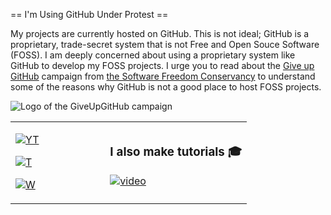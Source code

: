 == I'm Using GitHub Under Protest ==

My projects are currently hosted on GitHub.  This is not ideal; GitHub is a
proprietary, trade-secret system that is not Free and Open Souce Software
(FOSS).  I am deeply concerned about using a proprietary system like GitHub
to develop my FOSS projects. I urge you to read about the
[Give up GitHub](https://GiveUpGitHub.org) campaign from
[the Software Freedom Conservancy](https://sfconservancy.org) to understand
some of the reasons why GitHub is not a good place to host FOSS projects.

![Logo of the GiveUpGitHub campaign](https://sfconservancy.org/img/GiveUpGitHub.png)

<table>
  <td width="40%">

[![YT](https://img.shields.io/badge/YouTube-Peter-red?logo=youtube&style=for-the-badge)](https://spelos.net/youtube)

[![T](https://img.shields.io/badge/Livestreams-spelos-9147FF?style=for-the-badge)](https://www.spelos.net/live)

[![W](https://img.shields.io/badge/website-spelos.net-green?style=for-the-badge)](https://spelos.net)

  </td>
  <td>
  
### I also make tutorials 🎓
[![video](https://i.imgur.com/ndfiH8w.png)](https://www.youtube.com/watch?v=alMS9LIjvD8)
  
  </td>
</table>
